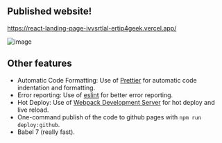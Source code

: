 

## Published website!
https://react-landing-page-ivvsrtlal-ertip4geek.vercel.app/

![image](https://user-images.githubusercontent.com/92811902/149641844-edc77f3b-b68b-4cd0-b768-f2c1fda902da.png)


## Other features

- Automatic Code Formatting: Use of [Prettier](https://prettier.io/) for automatic code indentation and formatting.
- Error reporting: Use of [eslint](https://eslint.org/) for better error reporting.
- Hot Deploy: Use of [Webpack Development Server](https://webpack.js.org/configuration/dev-server/) for hot deploy and live reload.
- One-command publish of the code to github pages with `npm run deploy:github`.
- Babel 7 (really fast).

